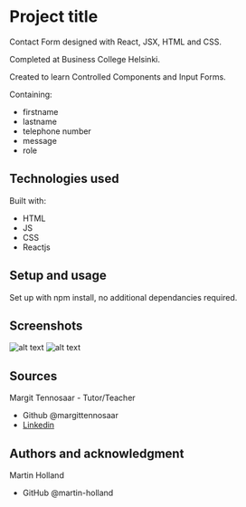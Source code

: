 # Project title

Contact Form designed with React, JSX, HTML and CSS.

Completed at Business College Helsinki.

Created to learn Controlled Components and Input Forms.

Containing:

- firstname
- lastname
- telephone number
- message
- role

## Technologies used

Built with:

- HTML
- JS
- CSS
- Reactjs

## Setup and usage

Set up with npm install, no additional dependancies required.

## Screenshots

![alt text](contactform-main?raw=true "Main Contact form page image")
![alt text](contactform-popup?raw=true "Popup image")

## Sources

Margit Tennosaar - Tutor/Teacher

- Github @margittennosaar
- [Linkedin](https://www.linkedin.com/in/margittennosaar/)

## Authors and acknowledgment

Martin Holland

- GitHub @martin-holland
